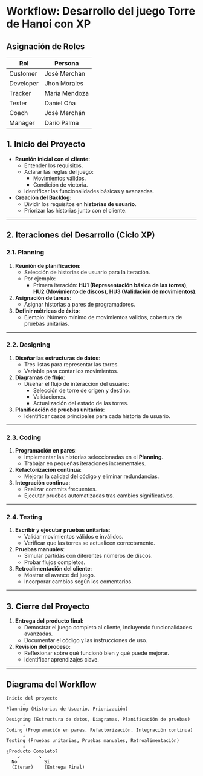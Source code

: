 # Workflow: Desarrollo del juego Torre de Hanoi con XP
## Asignación de Roles 

| Rol        | Persona         |
|------------|-----------------|
| Customer   | José Merchán    |
| Developer  | Jhon Morales    |
| Tracker    | María Mendoza   |
| Tester     | Daniel Oña      |
| Coach      | José Merchán    |
| Manager    | Darío Palma     |

## 1. Inicio del Proyecto
- **Reunión inicial con el cliente:**
  - Entender los requisitos.
  - Aclarar las reglas del juego:
    - Movimientos válidos.
    - Condición de victoria.
  - Identificar las funcionalidades básicas y avanzadas.
- **Creación del Backlog:**
  - Dividir los requisitos en **historias de usuario**.
  - Priorizar las historias junto con el cliente.

---

## 2. Iteraciones del Desarrollo (Ciclo XP)

### 2.1. Planning
1. **Reunión de planificación**:
   - Selección de historias de usuario para la iteración.
   - Por ejemplo:
     - Primera iteración: **HU1 (Representación básica de las torres)**, **HU2 (Movimiento de discos)**, **HU3 (Validación de movimientos)**.
2. **Asignación de tareas**:
   - Asignar historias a pares de programadores.
3. **Definir métricas de éxito**:
   - Ejemplo: Número mínimo de movimientos válidos, cobertura de pruebas unitarias.

---

### 2.2. Designing
1. **Diseñar las estructuras de datos**:
   - Tres listas para representar las torres.
   - Variable para contar los movimientos.
2. **Diagramas de flujo**:
   - Diseñar el flujo de interacción del usuario:
     - Selección de torre de origen y destino.
     - Validaciones.
     - Actualización del estado de las torres.
3. **Planificación de pruebas unitarias**:
   - Identificar casos principales para cada historia de usuario.

---

### 2.3. Coding
1. **Programación en pares**:
   - Implementar las historias seleccionadas en el **Planning**.
   - Trabajar en pequeñas iteraciones incrementales.
2. **Refactorización continua**:
   - Mejorar la calidad del código y eliminar redundancias.
3. **Integración continua**:
   - Realizar commits frecuentes.
   - Ejecutar pruebas automatizadas tras cambios significativos.

---

### 2.4. Testing
1. **Escribir y ejecutar pruebas unitarias**:
   - Validar movimientos válidos e inválidos.
   - Verificar que las torres se actualicen correctamente.
2. **Pruebas manuales**:
   - Simular partidas con diferentes números de discos.
   - Probar flujos completos.
3. **Retroalimentación del cliente**:
   - Mostrar el avance del juego.
   - Incorporar cambios según los comentarios.

---

## 3. Cierre del Proyecto
1. **Entrega del producto final:**
   - Demostrar el juego completo al cliente, incluyendo funcionalidades avanzadas.
   - Documentar el código y las instrucciones de uso.
2. **Revisión del proceso:**
   - Reflexionar sobre qué funcionó bien y qué puede mejorar.
   - Identificar aprendizajes clave.

---

## Diagrama del Workflow

```plaintext
Inicio del proyecto
      ↓
Planning (Historias de Usuario, Priorización)
      ↓
Designing (Estructura de datos, Diagramas, Planificación de pruebas)
      ↓
Coding (Programación en pares, Refactorización, Integración continua)
      ↓
Testing (Pruebas unitarias, Pruebas manuales, Retroalimentación)
      ↓
¿Producto Completo?
    ↙       ↘
  No          Sí
  (Iterar)    (Entrega Final)
